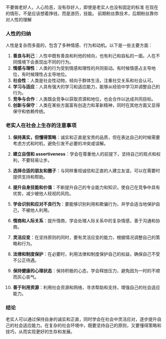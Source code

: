 不要做老好人，人心险恶，没有存好人，即使是老实人也没有固定的标准
在现在的情形，不是应该想着挣钱，而是游历，技能。
前期粉丝靠技术，后期粉丝靠你对人性的理解


### 人性的归纳

人性是复杂而多面的，包含了多种情感、行为和动机。以下是一些主要方面：

1. **善良与利己**：人性中既有善良和利他的倾向，也有利己和自私的一面。人在不同情境下会表现出不同的行为。
2. **情感与理性**：人类的行为受到情感和理性的共同驱动。有时候情感占主导地位，有时候理性占主导地位。
3. **社会性**：人类是社会性动物，倾向于群体生活，注重社交关系和社会认可。
4. **学习与适应**：人具有强大的学习和适应能力，能够从经验中学习并调整自己的行为。
5. **竞争与合作**：人类既会竞争以获取资源和地位，也会合作以达成共同目标。
6. **创新与保守**：人类在某些方面富有创造力和革新精神，同时在其他方面又显得保守和依赖传统。

### 老实人在社会上生存的注意事项

1. **保持真实，但懂得策略**：诚实和正直是宝贵的品质，但在表达自己的时候需要考虑方式和时机，避免引发不必要的冲突或误解。

2. **建立自信和 assertiveness**：学会在尊重他人的前提下，坚持自己的观点和权利，不要轻易让步。

3. **选择合适的朋友和圈子**：与同样重视诚信和正直的人建立友谊，可以在需要时提供支持和帮助。

4. **提升自身技能和价值**：不断提升自己的专业能力和知识，使自己在竞争中具有优势，减少被他人轻视的风险。

5. **学会识别和应对不良行为**：要能够识别利用和欺骗行为，并学会适当地保护自己，不被他人利用。

6. **情商和人际关系**：提升情商，学会处理人际关系中的复杂情感，善于沟通和协商。

7. **灵活应变**：在坚持原则的同时，要有灵活应变的能力，根据情况调整自己的策略和行为。

8. **法律和制度保护**：在必要时，利用法律和制度保护自己的权益，确保自己不受不公正待遇。

9. **保持健康的心理状态**：保持积极的心态，学会释放压力，避免因为一时的不顺而灰心丧气。

10. **善于利用资源**：利用社会资源和网络，寻求帮助和支持，增强自己的社会适应能力。

### 结论

老实人可以通过保持自身的诚实和正直，同时学会在社会中灵活应对，逐步提升自己的社会适应能力。在复杂的社会环境中，既要坚持自己的原则，又要懂得策略和技巧，从而实现更好的生存和发展。

